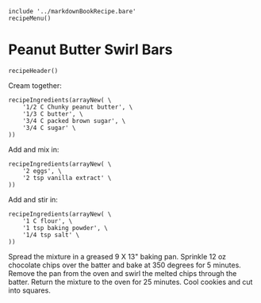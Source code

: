 ~~~ markdown-script
include '../markdownBookRecipe.bare'
recipeMenu()
~~~

# Peanut Butter Swirl Bars

~~~ markdown-script
recipeHeader()
~~~

Cream together:

~~~ markdown-script
recipeIngredients(arrayNew( \
    '1/2 C Chunky peanut butter', \
    '1/3 C butter', \
    '3/4 C packed brown sugar', \
    '3/4 C sugar' \
))
~~~

Add and mix in:

~~~ markdown-script
recipeIngredients(arrayNew( \
    '2 eggs', \
    '2 tsp vanilla extract' \
))
~~~

Add and stir in:

~~~ markdown-script
recipeIngredients(arrayNew( \
    '1 C flour', \
    '1 tsp baking powder', \
    '1/4 tsp salt' \
))
~~~

Spread the mixture in a greased 9 X 13" baking pan. Sprinkle 12 oz chocolate chips over the batter
and bake at 350 degrees for 5 minutes. Remove the pan from the oven and swirl the melted chips
through the batter. Return the mixture to the oven for 25 minutes. Cool cookies and cut into
squares.
